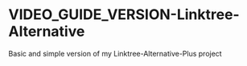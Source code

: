 # VIDEO_GUIDE_VERSION-Linktree-Alternative
Basic and simple version of my Linktree-Alternative-Plus project
